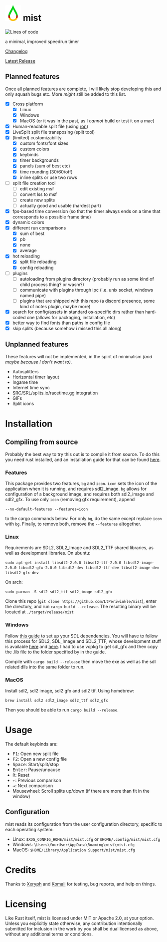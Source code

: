 # <img src="assets/MIST.png?raw=true" width="50" height="50"/> mist
![Lines of code](https://img.shields.io/tokei/lines/github/ltperiwinkle/mist)

a minimal, improved speedrun timer

[Changelog](CHANGELOG.md)

[Latest Release](https://github.com/LtPeriwinkle/mist/releases/latest)

## Planned features
Once all planned features are complete, I will likely stop developing this and only squash bugs etc. More *might* still be added to this list.

* [X] Cross platform
	* [X] Linux
	* [X] Windows
	* [X] MacOS (or it was in the past, as I *cannot* build or test it on a mac)
* [X] Human-readable split file (using [ron](https://github.com/ron-rs/ron))
* [X] LiveSplit split file transposing (split tool)
* [X] (limited) customizability
	* [X] custom fonts/font sizes
	* [X] custom colors
	* [X] keybinds
	* [X] timer backgrounds
	* [X] panels (sum of best etc)
	* [X] time rounding (30/60/off)
	* [X] inline splits or use two rows
* [ ] split file creation tool
	* [ ] edit existing msf
	* [ ] convert lss to msf
	* [ ] create new splits
	* [ ] actually good and usable (hardest part)
* [X] fps-based time conversion (so that the timer always ends on a time that corresponds to a possible frame time)
* [X] dynamic colors
* [X] different run comparisons
	* [X] sum of best
	* [X] pb
	* [X] none
	* [X] average
* [X] hot reloading
	* [X] split file reloading
	* [X] config reloading
* [ ] plugins
	* [ ] autoloading from plugins directory (probably run as some kind of child process thing? or wasm?)
	* [ ] communicate with plugins through ipc (i.e. unix socket, windows named pipe)
	* [ ] plugins that are shipped with this repo (a discord presence, some kind of notes plugin, maybe more)
* [X] search for config/assets in standard os-specific dirs rather than hard-coded one (allows for packaging, installation, etc)
* [X] better way to find fonts than paths in config file
* [X] skip splits (because somehow i missed this all along)

## Unplanned features
These features will not be implemented, in the spirit of minimalism *(and maybe because I don't want to).*

* Autosplitters
* Horizontal timer layout
* Ingame time
* Internet time sync
* SRC/SRL/splits.io/racetime.gg integration
* GIFs
* Split icons

# Installation

## Compiling from source
Probably the best way to try this out is to compile it from source. To do this you need rust installed, and an installation guide
for that can be found [here](https://www.rust-lang.org/tools/install).

### Features
This package provides two features, `bg` and `icon`. `icon` sets the icon of the application when it is running, and requires sdl2_image.
`bg` allows for configuration of a background image, and requires both sdl2\_image and sdl2\_gfx. To use only `icon` (removing gfx requirement),
append
```
--no-default-features --features=icon
```

to the cargo commands below. For only `bg`, do the same except replace `icon` with `bg`. Finally, to remove both, remove the `--features` altogether.

### Linux
Requirements are SDL2, SDL2\_Image and SDL2\_TTF shared libraries, as well as development libraries. On ubuntu:
```
sudo apt-get install libsdl2-2.0.0 libsdl2-ttf-2.0.0 libsdl2-image-2.0.0 libsdl2-gfx-2.0.0 libsdl2-dev libsdl2-ttf-dev libsdl2-image-dev libsdl2-gfx-dev
```

On arch:
```
sudo pacman -S sdl2 sdl2_ttf sdl2_image sdl2_gfx
```

Clone this repo (`git clone https://github.com/LtPeriwinkle/mist`), enter the directory, and run `cargo build --release`. The resulting binary will be located at
`./target/release/mist`

### Windows
Follow [this guide](https://github.com/Rust-SDL2/rust-sdl2#windows-msvc) to set up your SDL dependencies. You will have to follow this process for SDL2, SDL\_Image and SDL2\_TTF,
whose development stuff is available [here](http://libsdl.org/projects/SDL_ttf/) and [here](http://libsdl.org/projects/SDL_image). I had to use vcpkg to get sdl_gfx and then copy the .lib file to the
folder specified by in the guide.

Compile with `cargo build --release` then move the exe as well as the sdl related dlls into the same folder to run.

### MacOS
Install sdl2, sdl2 image, sdl2 gfx and sdl2 ttf. Using homebrew:
```
brew install sdl2 sdl2_image sdl2_ttf sdl2_gfx
```

Then you should be able to run `cargo build --release`.

# Usage
The default keybinds are:

* <kbd>F1</kbd>: Open new split file
* <kbd>F2</kbd>: Open a new config file
* <kbd>Space</kbd>: Start/split/stop
* <kbd>Enter</kbd>: Pause/unpause
* <kbd>R</kbd>: Reset
* <kbd>&leftarrow;</kbd>: Previous comparison
* <kbd>&rightarrow;</kbd>: Next comparison
* Mousewheel: Scroll splits up/down (if there are more than fit in the window)

## Configuration
mist reads its configuration from the user configuration directory, specific to each operating system:
- Linux: `$XDG_CONFIG_HOME/mist/mist.cfg` or `$HOME/.config/mist/mist.cfg`
- Windows: `\Users\YourUser\AppData\Roaming\mist\mist.cfg`
- MacOS: `$HOME/Library/Application Support/mist/mist.cfg`

# Credits
Thanks to [Xeryph](https://twitch.tv/xeryph1) and [Komali](https://youtube.com/c/KomaliPrinceOfRito) for testing, bug reports,
and help on things.

# Licensing
Like Rust itself, mist is licensed under MIT or Apache 2.0, at your option.
Unless you explicitly state otherwise, any contribution intentionally submitted
for inclusion in the work by you shall be dual licensed as above, without any
additional terms or conditions.
